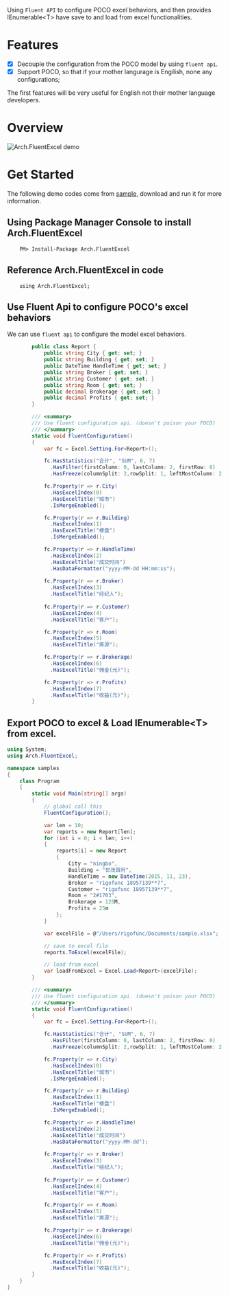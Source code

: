 Using `Fluent API` to configure POCO excel behaviors, and then provides IEnumerable&lt;T&gt; have save to and load from excel functionalities.

# Features
- [x] Decouple the configuration from the POCO model by using `fluent api`.
- [x] Support POCO, so that if your mother langurage is Engilish, none any configurations;

The first features will be very useful for English not their mother language developers.

# Overview

![Arch.FluentExcel demo](images/demo.PNG)

# Get Started

The following demo codes come from [sample](samples), download and run it for more information.

## Using Package Manager Console to install Arch.FluentExcel

        PM> Install-Package Arch.FluentExcel
    
## Reference Arch.FluentExcel in code

        using Arch.FluentExcel;
    
## Use Fluent Api to configure POCO's excel behaviors

We can use `fluent api` to configure the model excel behaviors.

```csharp
        public class Report {
            public string City { get; set; }
            public string Building { get; set; }
            public DateTime HandleTime { get; set; }
            public string Broker { get; set; }
            public string Customer { get; set; }
            public string Room { get; set; }
            public decimal Brokerage { get; set; }
            public decimal Profits { get; set; }
        }

        /// <summary>
        /// Use fluent configuration api. (doesn't poison your POCO)
        /// </summary>
        static void FluentConfiguration() 
        {
            var fc = Excel.Setting.For<Report>();

            fc.HasStatistics("合计", "SUM", 6, 7)
              .HasFilter(firstColumn: 0, lastColumn: 2, firstRow: 0)
              .HasFreeze(columnSplit: 2,rowSplit: 1, leftMostColumn: 2, topMostRow: 1);

            fc.Property(r => r.City)
              .HasExcelIndex(0)
              .HasExcelTitle("城市")
              .IsMergeEnabled();

            fc.Property(r => r.Building)
              .HasExcelIndex(1)
              .HasExcelTitle("楼盘")
              .IsMergeEnabled();

            fc.Property(r => r.HandleTime)
              .HasExcelIndex(2)
              .HasExcelTitle("成交时间")
              .HasDataFormatter("yyyy-MM-dd HH:mm:ss");
            
            fc.Property(r => r.Broker)
              .HasExcelIndex(3)
              .HasExcelTitle("经纪人");
            
            fc.Property(r => r.Customer)
              .HasExcelIndex(4)
              .HasExcelTitle("客户");

            fc.Property(r => r.Room)
              .HasExcelIndex(5)
              .HasExcelTitle("房源");

            fc.Property(r => r.Brokerage)
              .HasExcelIndex(6)
              .HasExcelTitle("佣金(元)");

            fc.Property(r => r.Profits)
              .HasExcelIndex(7)
              .HasExcelTitle("收益(元)");
        }
```

## Export POCO to excel & Load IEnumerable&lt;T&gt; from excel.

```csharp
using System;
using Arch.FluentExcel;

namespace samples
{
    class Program
    {
        static void Main(string[] args)
        {
            // global call this
            FluentConfiguration();

            var len = 10;
            var reports = new Report[len];
            for (int i = 0; i < len; i++)
            {
                reports[i] = new Report
                {
                    City = "ningbo",
                    Building = "世茂首府",
                    HandleTime = new DateTime(2015, 11, 23),
                    Broker = "rigofunc 18957139**7",
                    Customer = "rigofunc 18957139**7",
                    Room = "2#1703",
                    Brokerage = 125M,
                    Profits = 25m
                };
            }

            var excelFile = @"/Users/rigofunc/Documents/sample.xlsx";

            // save to excel file
            reports.ToExcel(excelFile);

            // load from excel
            var loadFromExcel = Excel.Load<Report>(excelFile);
        }

        /// <summary>
        /// Use fluent configuration api. (doesn't poison your POCO)
        /// </summary>
        static void FluentConfiguration() 
        {
            var fc = Excel.Setting.For<Report>();

            fc.HasStatistics("合计", "SUM", 6, 7)
              .HasFilter(firstColumn: 0, lastColumn: 2, firstRow: 0)
              .HasFreeze(columnSplit: 2,rowSplit: 1, leftMostColumn: 2, topMostRow: 1);

            fc.Property(r => r.City)
              .HasExcelIndex(0)
              .HasExcelTitle("城市")
              .IsMergeEnabled();

            fc.Property(r => r.Building)
              .HasExcelIndex(1)
              .HasExcelTitle("楼盘")
              .IsMergeEnabled();

            fc.Property(r => r.HandleTime)
              .HasExcelIndex(2)
              .HasExcelTitle("成交时间")
              .HasDataFormatter("yyyy-MM-dd");
            
            fc.Property(r => r.Broker)
              .HasExcelIndex(3)
              .HasExcelTitle("经纪人");
            
            fc.Property(r => r.Customer)
              .HasExcelIndex(4)
              .HasExcelTitle("客户");

            fc.Property(r => r.Room)
              .HasExcelIndex(5)
              .HasExcelTitle("房源");

            fc.Property(r => r.Brokerage)
              .HasExcelIndex(6)
              .HasExcelTitle("佣金(元)");

            fc.Property(r => r.Profits)
              .HasExcelIndex(7)
              .HasExcelTitle("收益(元)");
        }
    }
}
 ```       
